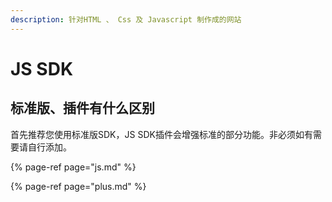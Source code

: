 ```yaml
---
description: 针对HTML 、 Css 及 Javascript 制作成的网站
---
```


# JS SDK

## 标准版、插件有什么区别

首先推荐您使用标准版SDK，JS SDK插件会增强标准的部分功能。非必须如有需要请自行添加。

{% page-ref page="js.md" %}

{% page-ref page="plus.md" %}



